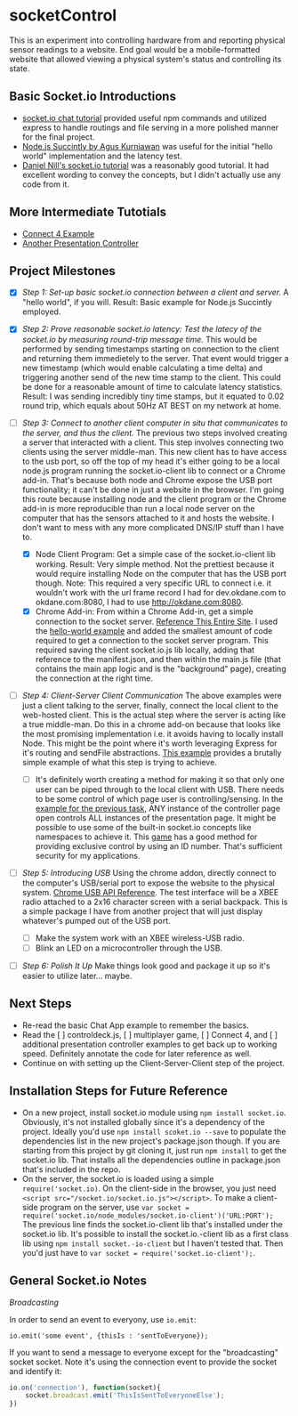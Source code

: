 socketControl
=============

This is an experiment into controlling hardware from and reporting physical sensor readings to a website. End goal would be a mobile-formatted website that allowed viewing a physical system's status and controlling its state.

## Basic Socket.io Introductions ##

+ [socket.io chat tutorial](http://socket.io/get-started/chat/) provided useful npm commands and utilized express to handle routings and file serving in a more polished manner for the final project.
+ [Node.js Succintly by Agus Kurniawan](https://www.syncfusion.com/resources/techportal/ebooks/nodejs) was useful for the initial "hello world" implementation and the latency test.
+ [Daniel Nill's socket.io tutorial](http://danielnill.com/nodejs-tutorial-with-socketio/) was a reasonably good tutorial. It had excellent wording to convey the concepts, but I didn't actually use any code from it.

## More Intermediate Tutotials ##

+ [Connect 4 Example](http://code.tutsplus.com/tutorials/connect-4-with-socketio--cms-19869)
+ [Another Presentation Controller](http://tutorialzine.com/2015/02/smartphone-remote-control-for-presentations/)

## Project Milestones ##
+ [X] *Step 1: Set-up basic socket.io connection between a client and server.* A "hello world", if you will. Result: Basic example for Node.js Succintly employed.

+ [X] *Step 2: Prove reasonable socket.io latency: Test the latecy of the socket.io by measuring round-trip message time.* This would be performed by sending timestamps starting on connection to the client and returning them immedietely to the server. That event would trigger a new timestamp (which would enable calculating a time delta) and triggering another send of the new time stamp to the client. This could be done for a reasonable amount of time to calculate latency statistics. Result: I was sending incredibly tiny time stamps, but it equated to 0.02 round trip, which equals about 50Hz AT BEST on my network at home.

+ [ ] *Step 3: Connect to another client computer in situ that communicates to the server, and thus the client.* The previous two steps involved creating a server that interacted with a client. This step involves connecting two clients using the server middle-man. This new client has to have access to the usb port, so off the top of my head it's either going to be a local node.js program running the socket.io-client lib to connect or a Chrome add-in. That's because both node and Chrome expose the USB port functionality; it can't be done in just a website in the browser. I'm going this route because installing  node and the client program or the Chrome add-in is more reproducible than run a local node server on the computer that has the sensors attached to it and hosts the website. I don't want to mess with any more complicated DNS/IP stuff than I have to.
  + [X] Node Client Program: Get a simple case of the socket.io-client lib working. Result: Very simple method. Not the prettiest because it would require installing Node on the computer that has the USB port though. Note: This required a very specific URL to connect i.e. it wouldn't work with the url frame record I had for dev.okdane.com to okdane.com:8080, I had to use http://okdane.com:8080.
  + [X] Chrome Add-in: From within a Chrome Add-in, get a simple connection to the socket server. [Reference This Entire Site](https://developer.chrome.com/apps/first_app). I used the [hello-world example](https://github.com/GoogleChrome/chrome-app-samples/tree/master/samples/hello-world) and added the smallest amount of code required to get a connection to the socket server program. This required saving the client socket.io.js lib locally, adding that reference to the manifest.json, and then within the main.js file (that contains the main app logic and is the "background" page), creating the connection at the right time.

+ [ ] *Step 4: Client-Server Client Communication* The above examples were just a client talking to the server, finally, connect the local client to the web-hosted client. This is the actual step where the server is acting like a true middle-man. Do this in a chrome add-on because that looks like the most promising implementation i.e. it avoids having to locally install Node. This might be the point where it's worth leveraging Express for it's routing and sendFile abstractions. [This example](https://github.com/johnpolacek/controldeck.js/) provides a brutally simple example of what this step is trying to achieve.
  + [ ] It's definitely worth creating a method for making it so that only one user can be piped through to the local client with USB. There needs to be some control of which page user is controlling/sensing. In the [example for the previous task](http://johnpolacek.github.io/controldeck.js/), ANY instance of the controller page open controls ALL instances of the presentation page. It might be possible to use some of the built-in socket.io concepts like namespaces to achieve it. This [game](http://modernweb.com/2013/09/30/building-multiplayer-games-with-node-js-and-socket-io/) has a good method for providing exclusive control by using an ID number. That's sufficient security for my applications.

+ [ ] *Step 5: Introducing USB* Using the chrome addon, directly connect to the computer's USB/serial port to expose the website to the physical system. [Chrome USB API Reference](https://developer.chrome.com/apps/app_usb). The test interface will be a XBEE radio attached to a 2x16 character screen with a serial backpack. This is a simple package I have from another project that will just display whatever's pumped out of the USB port.
  + [ ] Make the system work with an XBEE wireless-USB radio.
  + [ ] Blink an LED on a microcontroller through the USB.

+ [ ] *Step 6: Polish It Up* Make things look good and package it up so it's easier to utilize later... maybe.

## Next Steps ##

+ Re-read the basic Chat App example to remember the basics.
+ Read the [ ] controldeck.js, [ ] multiplayer game, [ ] Connect 4, and [ ] additional presentation controller examples to get back up to working speed. Definitely annotate the code for later reference as well.
+ Continue on with setting up the Client-Server-Client step of the project.

## Installation Steps for Future Reference ##

+ On a new project, install socket.io module using `npm install socket.io`. Obviously, it's not installed globally since it's a dependency of the project. Ideally you'd use `npm install scoket.io --save` to populate the dependencies list in the new project's package.json though. If you are starting from this project by git cloning it, just run `npm install` to get the socket.io lib. That installs all the dependencies outline in package.json that's included in the repo.
+ On the server, the socket.io is loaded using a simple `require('socket.io)`. On the client-side in the browser, you just need `<script src="/socket.io/socket.io.js"></script>`. To make a client-side program on the server, use `var socket = require('socket.io/node_modules/socket.io-client')('URL:PORT');` The previous line finds the socket.io-client lib that's installed under the socket.io lib. It's possible to install the socket.io.-client lib as a first class lib using `npm install socket.-io-client` but I haven't tested that. Then you'd just have to `var socket = require('socket.io-client');`.

## General Socket.io Notes ##

*Broadcasting*

In order to send an event to everyony, use ```io.emit```:
```
io.emit('some event', {thisIs : 'sentToEveryone});
```

If you want to send a message to everyone except for the "broadcasting" socket socket. Note it's using the connection event to provide the socket and identify it:

```Javascript
io.on('connection'), function(socket){
	socket.broadcast.emit('ThisIsSentToEveryoneElse');
})
```
